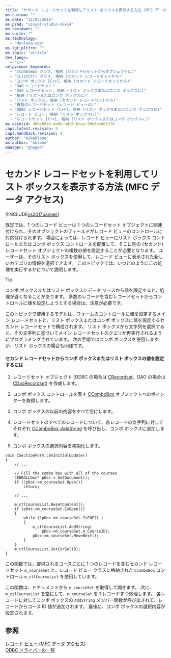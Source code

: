 ```yaml
---
title: "セカンド レコードセットを利用してリスト ボックスを表示する方法 (MFC データ アクセス) | Microsoft Docs"
ms.custom: ""
ms.date: "12/03/2016"
ms.prod: "visual-studio-dev14"
ms.reviewer: ""
ms.suite: ""
ms.technology: 
  - "devlang-cpp"
ms.tgt_pltfrm: ""
ms.topic: "article"
dev_langs: 
  - "C++"
helpviewer_keywords: 
  - "CComboBox クラス, 格納 (セカンド行セットからオブジェクトに)"
  - "CListCtrl クラス, 格納 (セカンド レコードセットから)"
  - "コンボ ボックス [C++], 格納 (セカンド レコードセットから)"
  - "DAO レコードセット"
  - "DAO レコードセット, 格納 (リスト ボックスまたはコンボ ボックスに)"
  - "格納 (リストまたはコンボ ボックスに)"
  - "リスト ボックス, 格納 (セカンド レコードセットから)"
  - "複数のレコードセット (レコード ビューの)"
  - "ODBC レコードセット [C++], 格納 (リスト ボックスまたはコンボ ボックスに)"
  - "レコード ビュー, 格納 (リスト ボックスに)"
  - "レコードセット [C++], 格納 (リスト ボックスまたはコンボ ボックスに)"
ms.assetid: 360c0834-da6b-4dc0-bcea-80e9acd611f0
caps.latest.revision: 9
caps.handback.revision: 9
author: "mikeblome"
ms.author: "mblome"
manager: "ghogen"
---
```

# セカンド レコードセットを利用してリスト ボックスを表示する方法 (MFC データ アクセス)
[!INCLUDE[vs2017banner](../assembler/inline/includes/vs2017banner.md)]

既定では、1 つのレコード ビューは 1 つのレコードセット オブジェクトに関連付けられ、そのオブジェクトのフィールドがレコード ビューのコントロールに対応付けられます。  場合によっては、レコード ビューにリスト ボックス コントロールまたはコンボ ボックス コントロールを配置して、そこに別の \(セカンド\) レコードセット オブジェクトの複数の値を設定することが必要となります。  ユーザーは、そのリスト ボックスを使用して、レコード ビューに表示された新しいカテゴリの情報を選択できます。  このトピックでは、いつどのようにこの処理を実行するかについて説明します。  
  
> [!TIP]
>  コンボ ボックスまたはリスト ボックスにデータ ソースから値を設定すると、処理が遅くなることがあります。  多数のレコードを含むレコードセットからコントロールに値を設定しようとする場合は、注意が必要です。  
  
 このトピックで使用するモデルは、フォームのコントロールに値を設定するメイン レコードセットと、リスト ボックスまたはコンボ ボックスに値を設定するセカンド レコードセットで構成されます。  リスト ボックスから文字列を選択すると、その文字列に基づいてメイン レコードセットのクエリが再実行されるようにプログラミングされています。  次の手順ではコンボ ボックスを使用しますが、リスト ボックスの場合も同様です。  
  
#### セカンド レコードセットからコンボ ボックスまたはリスト ボックスの値を設定するには  
  
1.  レコードセット オブジェクト \(ODBC の場合は [CRecordset](../Topic/CRecordset%20Class.md)、DAO の場合は [CDaoRecordset](../mfc/reference/cdaorecordset-class.md)\) を作成します。  
  
2.  コンボ ボックス コントロールを表す [CComboBox](../mfc/reference/ccombobox-class.md) オブジェクトへのポインターを取得します。  
  
3.  コンボ ボックスの以前の内容をすべて空にします。  
  
4.  レコードセットのすべてのレコードについて、各レコードの文字列に対してそれぞれ [CComboBox::AddString](../Topic/CComboBox::AddString.md) を呼び出し、コンボ ボックスに追加します。  
  
5.  コンボ ボックスの選択内容を初期化します。  
  
```  
void CSectionForm::OnInitialUpdate()  
{  
    // ...  
  
    // Fill the combo box with all of the courses  
    CENROLLDoc* pDoc = GetDocument();  
    if (!pDoc->m_courseSet.Open())  
        return;  
  
    // ...  
  
    m_ctlCourseList.ResetContent();  
    if (pDoc->m_courseSet.IsOpen())  
    {   
        while (!pDoc->m_courseSet.IsEOF() )  
        {  
            m_ctlCourseList.AddString(  
                pDoc->m_courseSet.m_CourseID);  
            pDoc->m_courseSet.MoveNext();  
        }  
    }  
    m_ctlCourseList.SetCurSel(0);  
}  
```  
  
 この関数では、提供されるコースごとに 1 つのレコードを含むセカンド レコードセット `m_courseSet` と、レコード ビュー クラスに格納された `CComboBox` コントロール `m_ctlCourseList` を使用しています。  
  
 この関数は、ドキュメントから `m_courseSet` を取得して開きます。  次に、`m_ctlCourseList` を空にして、`m_courseSet` を 1 レコードずつ処理します。  各レコードに対してコンボ ボックスの `AddString` メンバー関数が呼び出されて、レコードからコース ID 値が追加されます。  最後に、コンボ ボックスの選択内容が設定されます。  
  
## 参照  
 [レコード ビュー \(MFC データ アクセス\)](../data/record-views-mfc-data-access.md)   
 [ODBC ドライバーの一覧](../data/odbc/odbc-driver-list.md)